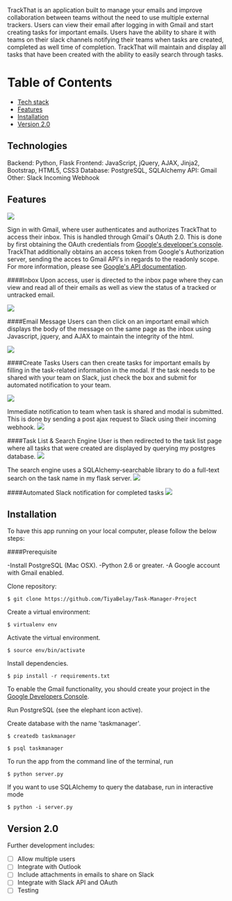 TrackThat is an application built to manage your emails and improve collaboration between teams without the need to use multiple external trackers. Users can view their email after logging in with Gmail and start creating tasks for important emails. Users have the ability to share it with teams on their slack channels notifying their teams when tasks are created, completed as well time of completion. TrackThat will maintain and display all tasks that have been created with the ability to easily search through tasks. 


# Table of Contents
* [Tech stack](#technologies)
* [Features](#features)
* [Installation](#install)
* [Version 2.0](#future)

## <a name="technologies"></a>Technologies
Backend: Python, Flask
Frontend: JavaScript, jQuery, AJAX, Jinja2, Bootstrap, HTML5, CSS3
Database: PostgreSQL, SQLAlchemy
API: Gmail
Other: Slack Incoming Webhook

## <a name="features"></a>Features

![](https://cloud.githubusercontent.com/assets/18127030/15987140/bd1543be-2fd2-11e6-9258-138393a326b1.png)

Sign in with Gmail, where user authenticates and authorizes TrackThat to access their inbox. This is handled through Gmail's OAuth 2.0. This is done by first obtaining the OAuth credentials from [Google's developer's console](https://console.developers.google.com). TrackThat additionally obtains an access token from Google's Authorization server, sending the acces to Gmail API's in regards to the readonly scope. For more information, please see [Google's API documentation](https://developers.google.com/api-client-library/python/start/get_started).

####Inbox
Upon access, user is directed to the inbox page where they can view and read all of their emails as well as view the status of a tracked or untracked email.

![](https://cloud.githubusercontent.com/assets/18127030/15987223/19cdf562-2fd6-11e6-9d71-b705c9f98465.png)

####Email Message
Users can then click on an important email which displays the body of the message on the same page as the inbox using Javascript, jquery, and AJAX to maintain the integrity of the html.

![](https://cloud.githubusercontent.com/assets/18127030/15987243/a0a205e2-2fd6-11e6-8b8d-a14e54c899b4.png)

####Create Tasks
Users can then create tasks for important emails by filling in the task-related information in the modal. If the task needs to be shared with your team on Slack, just check the box and submit for automated notification to your team.

![](https://cloud.githubusercontent.com/assets/18127030/15987277/ac188102-2fd7-11e6-8832-e8396bc3acc0.png)

Immediate notification to team when task is shared and modal is submitted. This is done by sending a post ajax request to Slack using their incoming webhook.
![](https://cloud.githubusercontent.com/assets/18127030/15987289/299a86de-2fd8-11e6-8503-1d6e80251ba6.png)

####Task List & Search Engine
User is then redirected to the task list page where all tasks that were created are displayed by querying my postgres database.
![](https://cloud.githubusercontent.com/assets/18127030/15987340/da359384-2fd9-11e6-9d0a-2b0352e93fd4.png)

The search engine uses a SQLAlchemy-searchable library to do a full-text search on the task name in my flask server.
![](https://cloud.githubusercontent.com/assets/18127030/15987379/073e0fea-2fdb-11e6-81e2-c0f8b64c0839.png)

####Automated Slack notification for completed tasks
![](https://cloud.githubusercontent.com/assets/18127030/15987582/a0534d52-2fe1-11e6-9104-4a629ef457a0.png)

## <a name="install"></a>Installation

To have this app running on your local computer, please follow the below steps:

####Prerequisite

  -Install PostgreSQL (Mac OSX).
  -Python 2.6 or greater.
  -A Google account with Gmail enabled.


Clone repository:
```
$ git clone https://github.com/TiyaBelay/Task-Manager-Project
```

Create a virtual environment:

```
$ virtualenv env
```
Activate the virtual environment.
```
$ source env/bin/activate
```
Install dependencies.
```
$ pip install -r requirements.txt
```
To enable the Gmail functionality, you should create your project in the [Google Developers Console](https://console.developers.google.com/flows/enableapi?apiid=gmail).

Run PostgreSQL (see the elephant icon active).

Create database with the name 'taskmanager'.
```
$ createdb taskmanager

$ psql taskmanager
```
To run the app from the command line of the terminal, run
```
$ python server.py
```
If you want to use SQLAlchemy to query the database, run in interactive mode
```
$ python -i server.py
```

## <a name="future"></a>Version 2.0

Further development includes:
- [ ] Allow multiple users
- [ ] Integrate with Outlook
- [ ] Include attachments in emails to share on Slack
- [ ] Integrate with Slack API and OAuth
- [ ] Testing